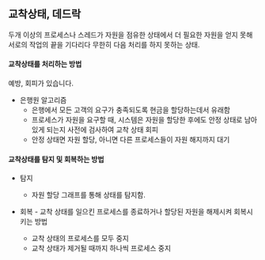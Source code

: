 ## 교착상태, 데드락

두개 이상의 프로세스나 스레드가 자원을 점유한 상태에서 더 필요한 자원을 얻지 못해 서로의 작업의 끝을 기다리다 무한히 다음 처리를 하지 못하는 상태.

#### 교착상태를 처리하는 방법

예방, 회피가 있습니다.

* 은행원 알고리즘
    * 은행에서 모든 고객의 요구가 충족되도록 현금을 할당하는데서 유래함
    * 프로세스가 자원을 요구할 때, 시스템은 자원을 할당한 후에도 안정 상태로 남아있게 되는지 사전에 검사하여 교착 상태 회피
    * 안정 상태면 자원 할당, 아니면 다른 프로세스들이 자원 해지까지 대기

#### 교착상태를 탐지 및 회복하는 방법

* 탐지
    * 자원 할당 그래프를 통해 상태를 탐지함.
    

* 회복 - 교착 상태를 일으킨 프로세스를 종료하거나 할당된 자원을 해제시켜 회복시키는 방법
    * 교착 상태의 프로세스를 모두 중지
    * 교착 상태가 제거될 때까지 하나씩 프로세스 중지